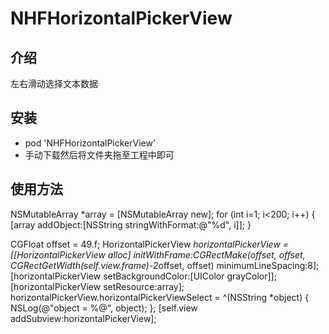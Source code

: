 # NHFHorizontalPickerView
<h2>介绍</h2>
<p>左右滑动选择文本数据</p>
<h2>安装</h2>
<ul>
<li>pod 'NHFHorizontalPickerView'</li>
<li>手动下载然后将文件夹拖至工程中即可</li>
</ul>

<h2>使用方法</h2>
NSMutableArray *array = [NSMutableArray new];
for (int i=1; i<200; i++) {
[array addObject:[NSString stringWithFormat:@"%d", i]];
}

CGFloat offset = 49.f;
HorizontalPickerView *horizontalPickerView = [[HorizontalPickerView alloc] initWithFrame:CGRectMake(offset, offset, CGRectGetWidth(self.view.frame)-2*offset, offset) minimumLineSpacing:8];
[horizontalPickerView setBackgroundColor:[UIColor grayColor]];
[horizontalPickerView setResource:array];
horizontalPickerView.horizontalPickerViewSelect = ^(NSString *object) {
NSLog(@"object = %@", object);
};
[self.view addSubview:horizontalPickerView];
